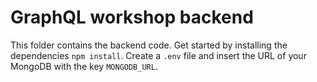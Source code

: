 # GraphQL workshop backend

This folder contains the backend code. Get started by installing the dependencies `npm install`. Create a `.env` file and insert the URL of your MongoDB with the key `MONGODB_URL`.
